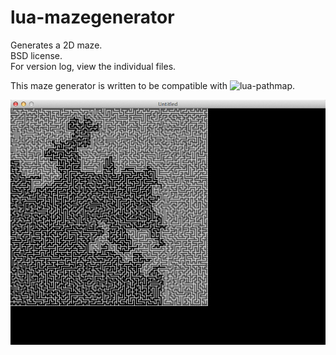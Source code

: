 lua-mazegenerator
=================

Generates a 2D maze.  
BSD license.  
For version log, view the individual files.  

This maze generator is written to be compatible with ![lua-pathmap](https://github.com/bvssvni/lua-pathmap).  

![100x100 solution screenshot](https://github.com/bvssvni/lua-mazegenerator/blob/master/maze.png)


